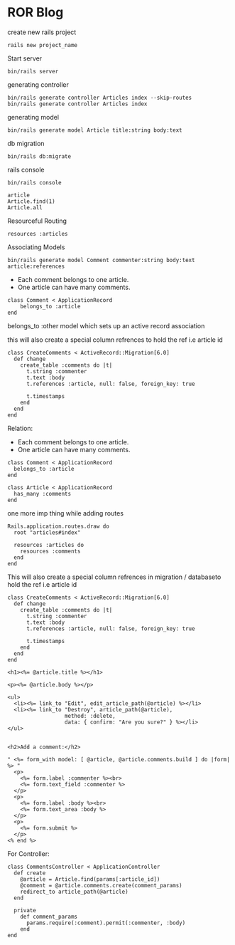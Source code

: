 
# ROR Blog

create new rails project
```
rails new project_name
```

Start server
```
bin/rails server
```
generating controller
```
bin/rails generate controller Articles index --skip-routes
bin/rails generate controller Articles index 
```

generating model
```
bin/rails generate model Article title:string body:text
```

db migration
```
bin/rails db:migrate
```

rails console
```
bin/rails console

article
Article.find(1)
Article.all
```

Resourceful Routing
```
resources :articles
```

Associating Models
```
bin/rails generate model Comment commenter:string body:text article:references
```
* Each comment belongs to one article.
* One article can have many comments.

```
class Comment < ApplicationRecord
  	belongs_to :article
end
```

belongs_to :other model
which sets up an active record association


this will also create a special column refrences to hold the ref i.e article id 
```
class CreateComments < ActiveRecord::Migration[6.0]
  def change
    create_table :comments do |t|
      t.string :commenter
      t.text :body
      t.references :article, null: false, foreign_key: true

      t.timestamps
    end
  end
end
```

Relation:
* Each comment belongs to one article.
* One article can have many comments.

```
class Comment < ApplicationRecord
  belongs_to :article
end

class Article < ApplicationRecord
  has_many :comments
end
```
one more imp thing while adding routes
```
Rails.application.routes.draw do
  root "articles#index"

  resources :articles do
    resources :comments
  end
end
```

This will also create a special column refrences in migration / databaseto hold the ref i.e article id 
```
class CreateComments < ActiveRecord::Migration[6.0]
  def change
    create_table :comments do |t|
      t.string :commenter
      t.text :body
      t.references :article, null: false, foreign_key: true

      t.timestamps
    end
  end
end
```



```
<h1><%= @article.title %></h1>

<p><%= @article.body %></p>

<ul>
  <li><%= link_to "Edit", edit_article_path(@article) %></li>
  <li><%= link_to "Destroy", article_path(@article),
                  method: :delete,
                  data: { confirm: "Are you sure?" } %></li>
</ul>


<h2>Add a comment:</h2>

" <%= form_with model: [ @article, @article.comments.build ] do |form| %> "
  <p>
    <%= form.label :commenter %><br>
    <%= form.text_field :commenter %>
  </p>
  <p>
    <%= form.label :body %><br>
    <%= form.text_area :body %>
  </p>
  <p>
    <%= form.submit %>
  </p>
<% end %>
```

For Controller:
```
class CommentsController < ApplicationController
  def create
    @article = Article.find(params[:article_id])
    @comment = @article.comments.create(comment_params)
    redirect_to article_path(@article)
  end

  private
    def comment_params
      params.require(:comment).permit(:commenter, :body)
    end
end
```
